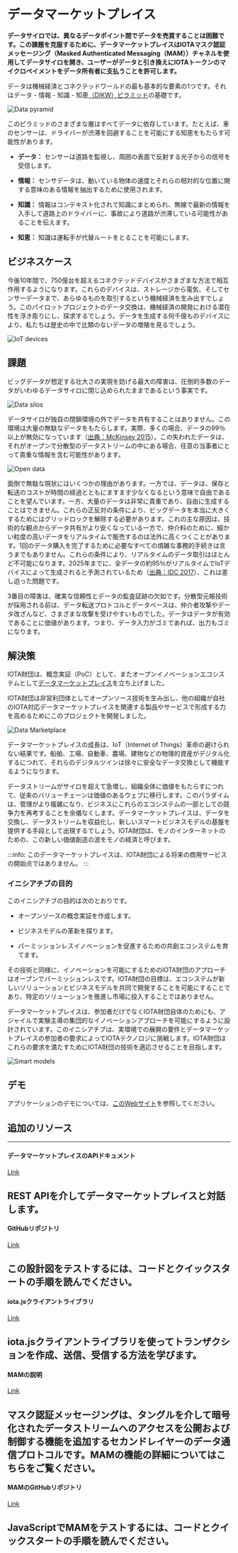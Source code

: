# データマーケットプレイス
<!-- # Data Marketplace overview -->

**データサイロでは、異なるデータポイント間でデータを売買することは困難です。この課題を克服するために、データマーケットプレイスはIOTAマスク認証メッセージング（Masked Authenticated Messaging（MAM））チャネルを使用してデータサイロを開き、ユーザーがデータと引き換えにIOTAトークンのマイクロペイメントをデータ所有者に支払うことを許可します。**
<!-- **Data silos make it difficult to buy and sell data among different data points. To overcome this challenge, the Data Marketplace uses IOTA masked authenticated messaging (MAM) channels to open up the data silos and allow users to make micropayments of IOTA tokens to the data owners in exchange for data.** -->

データは機械経済とコネクテッドワールドの最も基本的な要素の1つです。それはデータ - 情報 - 知識 - 知恵[（DIKW）ピラミッド](https://en.wikipedia.org/wiki/DIKW_pyramid)の基礎です。
<!-- Data is one of the most fundamental ingredients in the machine economy and the connected world. It is the foundation of the Data — Information — Knowledge — Wisdom [(DIKW) pyramid](https://en.wikipedia.org/wiki/DIKW_pyramid). -->

![Data pyramid](../images/data-marketplace-otr-updates.png)

このピラミッドのさまざまな層はすべてデータに依存しています。たとえば、車のセンサーは、ドライバーが渋滞を回避することを可能にする知恵をもたらす可能性があります。
<!-- The different layers of this pyramid all rely on data. For example, sensors on cars can lead to the wisdom that allows drivers to bypass congestion: -->

* **データ：** センサーは道路を監視し、周囲の表面で反射する光子からの信号を受信します。
<!-- * **Data:** Sensors monitor the road and receive signals from the photons that reflect off the surface of their environment -->
* **情報：** センサデータは、動いている物体の速度とそれらの相対的な位置に関する意味のある情報を抽出するために使用されます。
<!-- * **Information:** Sensor data is used to extract meaningful information about the speed of the moving objects and their relative positions -->
* **知識：** 情報はコンテキスト化されて知識にまとめられ、無線で最新の情報を入手して道路上のドライバーに、事故により道路が渋滞している可能性があることを伝えます。
<!-- * **Knowledge:** Information is contextualized and distilled into knowledge, telling the drivers on the road via over-the-air updates that the road may be congested due to a crash -->
* **知恵：** 知識は運転手が代替ルートをとることを可能にします。
<!-- * **Wisdom:** Knowledge allows drivers to take an alternative route -->

## ビジネスケース
<!-- ## Business case -->

今後10年間で、750億台を超えるコネクテッドデバイスがさまざまな方法で相互作用するようになります。これらのデバイスは、ストレージから電気、そしてセンサーデータまで、あらゆるものを取引するという機械経済を生み出すでしょう。このパイロットプロジェクトのデータ交換は、機械経済の開発における潜在性を浮き彫りにし、探求するでしょう。データを生成する何千億ものデバイスにより、私たちは歴史の中で比類のないデータの増殖を見るでしょう。
<!-- Over the next decade, more than 75 billion connected devices will be interacting in different manners. These devices will give rise to a machine economy where they will trade everything from storage to electricity and sensor data. The data trade in this pilot project will highlight and explore the potential in these developments. With the prospect of tens of billions of devices generating data, we will see a proliferation of data that is unmatched in history. -->

![IoT devices](../images/data-marketplace-iot-stats.png)

## 課題
<!-- ## Challenges -->

ビッグデータが想定する壮大さの実現を妨げる最大の障害は、圧倒的多数のデータがいわゆるデータサイロに閉じ込められたままであるという事実です。
<!-- The largest obstacle preventing the fulfillment of the grandeur envisaged by Big Data is the fact that the overwhelming majority of data remains locked in what is called data silos. -->

![Data silos](../images/data-marketplace-data-silos.png)

データサイロが独自の閉鎖環境の外でデータを共有することはありません。この環境は大量の無駄なデータをもたらします。実際、多くの場合、データの99％以上が無効になっています（[出典：McKinsey 2015](https://www.mckinsey.com/mgi/overview/in-the-news/by-2025-internet-of-things-applications-could-have-11-trillion-impact)）。この失われたデータは、それがオープンで分散型のデータストリームの中にある場合、任意の当事者にとって貴重な情報を含む可能性があります。
<!-- Data silos do not, or very rarely, share data outside their own closed environment. This environment leads to enormous quantities of wasted data. In fact, often, over 99% of data is lost to the void ([source: McKinsey 2015](https://www.mckinsey.com/mgi/overview/in-the-news/by-2025-internet-of-things-applications-could-have-11-trillion-impact)). This lost data could contain valuable information to any compensating party if it were in an open, decentralized data stream. -->

![Open data](../images/data-marketplace-open-data.png)

面倒で無駄な現状にはいくつかの理由があります。一方では、データは、保存と転送のコストが時間の経過とともにますます少なくなるという意味で自由であることを望んでいます。一方、大量のデータは非常に貴重であり、自由に生成することはできません。これらの正反対の条件により、ビッグデータを本当に大きくするためにはグリッドロックを解除する必要があります。これの主な原因は、技術的な観点からデータ共有がより安くなっている一方で、仲介料のために、細かい粒度の高いデータをリアルタイムで販売するのは法外に高くつくことがあります。1回のデータ購入を完了するために必要なすべての煩雑な事務的手続きは言うまでもありません。これらの条件により、リアルタイムのデータ取引はほとんど不可能になります。2025年までに、全データの約95％がリアルタイムでIoTデバイスによって生成されると予測されているため（[出典：IDC 2017](https://www.seagate.com/files/www-content/our-story/trends/files/idc-seagate-dataage-whitepaper.pdf)）、これは差し迫った問題です。
<!-- There are several reasons for the cumbersome and wasteful status quo. On the one hand, data wants to be free in the sense that its storage and transmission costs less and less over time. On the other hand, large quantities of data are extremely valuable and are not free to generate. These diametrically opposed conditions cause a gridlock that needs to be broken in order for Big Data to become truly big. A major cause of this is the fact that, while data sharing is becoming cheaper from a technological perspective, it is prohibitively expensive to sell fine, granular data in real-time due to intermediary fees — not to mention all the red tape one has to cut through in order to complete a single data purchase. These conditions make real-time data trade all but impossible. By 2025 it is projected that around 95% of all data will be generated by IoT devices in real-time ([source: IDC 2017](https://www.seagate.com/files/www-content/our-story/trends/files/idc-seagate-dataage-whitepaper.pdf)), so this is a pressing issue. -->

3番目の障害は、確実な信頼性とデータの監査証跡の欠如です。分散型元帳技術が採用される前は、データ転送プロトコルとデータベースは、仲介者攻撃やデータ改ざんなど、さまざまな攻撃を受けやすいものでした。データはデータが有効であることに価値があります。つまり、データ入力がゴミであれば、出力もゴミになります。
<!-- A third obstacle is the lack of ensured authenticity and audit trails of data. Before the adoption of distributed ledger technologies, data transmission protocols and databases were susceptible to various attacks, including middleman attacks and data tampering. Data is only as valuable as it is valid. In short, if the data input is garbage, the output will also be garbage. -->

## 解決策
<!-- ## Solution -->

IOTA財団は、概念実証（PoC）として、またオープンイノベーションエコシステムとして[データマーケットプレイス](https://data.iota.org)を立ち上げました。
<!-- The IOTA Foundation launched the [Data Marketplace](https://data.iota.org) as a proof of concept (PoC) and as an open innovation ecosystem. -->

IOTA財団は非営利団体としてオープンソース技術を生み出し、他の組織が自社のIOTA対応データマーケットプレイスを関連する製品やサービスで形成する力を高めるためにこのプロジェクトを開発しました。
<!-- As a non-profit organisation, the IOTA Foundation has developed this project to produce an open source technology and to empower other organisations to shape their own IOTA-enabled data marketplaces, with associated products and services. -->

![Data Marketplace](../images/data-marketplace.png)

データマーケットプレイスの成長は、IoT（Internet of Things）革命の避けられない結果です。船舶、工場、自動車、農場、建物などの物理的資産がデジタル化するにつれて、それらのデジタルツインは徐々に安全なデータ交換として機能するようになります。
<!-- The growth of data marketplaces is an inevitable result of the IoT (Internet of Things) revolution. As physical assets such as ships, factories, vehicles, farms or buildings become digital, their digital twins will gradually act as secure data exchanges. -->

データストリームがサイロを超えて急増し、組織全体に価値をもたらすにつれて、従来のバリューチェーンは価値のあるウェブに移行します。このパラダイムは、管理がより複雑になり、ビジネスにこれらのエコシステムの一部としての競争力を再考することを余儀なくします。データマーケットプレイスは、データを交換し、データストリームを収益化し、新しいスマートビジネスモデルの基盤を提供する手段として出現するでしょう。IOTA財団は、モノのインターネットのための、この新しい価値創造の波をモノの経済と呼びます。
<!-- As data streams surge across silos and carry value across organisations, traditional value chains will transition into a web of value. This paradigm will be more complex to administer, forcing business to rethink their competitive play as part of these ecosystems. Data marketplaces will emerge as a means to exchange data, monetise data streams and provide the basis of new smart business models. We refer to this new wave of value creation, for the Internet of Everything, as the Economy of Things. -->

:::info:
このデータマーケットプレイスは、IOTA財団による将来の商用サービスの開始点ではありません。
:::
<!-- :::info: -->
<!-- This Data Marketplace is not a launchpad for a future commercial service by the IOTA Foundation. -->
<!-- ::: -->

### イニシアチブの目的
<!-- ### Objectives of the initiative -->

このイニシアチブの目的は次のとおりです。
<!-- The initiative’s objective was to do the following: -->

* オープンソースの概念実証を作成します。
<!-- * Produce an open source proof of concept -->
* ビジネスモデルの革新を探ります。
<!-- * Explore business model innovation -->
* パーミッションレスイノベーションを促進するための共創エコシステムを育てます。
<!-- * Grow a co-creation ecosystem to foster permissionless innovation -->

その技術と同様に、イノベーションを可能にするためのIOTA財団のアプローチはオープンでパーミッションレスです。IOTA財団の目標は、エコシステムが新しいソリューションとビジネスモデルを共同で開発することを可能にすることであり、特定のソリューションを推進し市場に投入することではありません。
<!-- Like its technology, the IOTA Foundation’s approach to enabling innovation is open and permissionless. Our ambition is to enable the ecosystem to co-create and develop new solutions and business models, but not to drive and push specific solutions to market. -->

データマーケットプレイスは、参加者だけでなくIOTA財団自体のためにも、アジャイルで実験主導の集団的なイノベーションアプローチを可能にするように設計されています。このイニシアチブは、実環境での展開の要件とデータマーケットプレイスの参加者の要求によってIOTAテクノロジに挑戦します。IOTA財団はこれらの要求を満たすためにIOTA財団の技術を適応させることを目指します。
<!-- The Data Marketplace is designed to enable an agile, experiment-driven and collective approach to innovation for its participants, but also for the IOTA Foundation itself. This initiative challenges the IOTA technology with the requirements of real life deployments and the demand of the Data Marketplace participants. We aim to adapt our technology to meet these demands. -->

![Smart models](../images/data-marketplace-smart-models.png)

## デモ
<!-- ## Demo -->

アプリケーションのデモについては、[このWebサイト](https://data.iota.org/)を参照してください。
<!-- See this website for a [demonstration of the application](https://data.iota.org/). -->

## 追加のリソース
<!-- ## Additional resources -->

---------------
#### データマーケットプレイスのAPIドキュメント ####
[Link](https://data.iota.org/static/docs)

REST APIを介してデータマーケットプレイスと対話します。
---
#### GitHubリポジトリ ####
[Link](https://github.com/iotaledger/data-marketplace)

この設計図をテストするには、コードとクイックスタートの手順を読んでください。
---
#### iota.jsクライアントライブラリ ####
[Link](root://iota-js/0.1/README.md)

iota.jsクライアントライブラリを使ってトランザクションを作成、送信、受信する方法を学びます。
---
#### MAMの説明 ####
[Link](https://blog.iota.org/introducing-masked-authenticated-messaging-e55c1822d50e)

マスク認証メッセージングは、タングルを介して暗号化されたデータストリームへのアクセスを公開および制御する機能を追加するセカンドレイヤーのデータ通信プロトコルです。MAMの機能の詳細についてはこちらをご覧ください。
---
#### MAMのGitHubリポジトリ ####
[Link](https://github.com/iotaledger/mam.client.js)

JavaScriptでMAMをテストするには、コードとクイックスタートの手順を読んでください。
---------------
